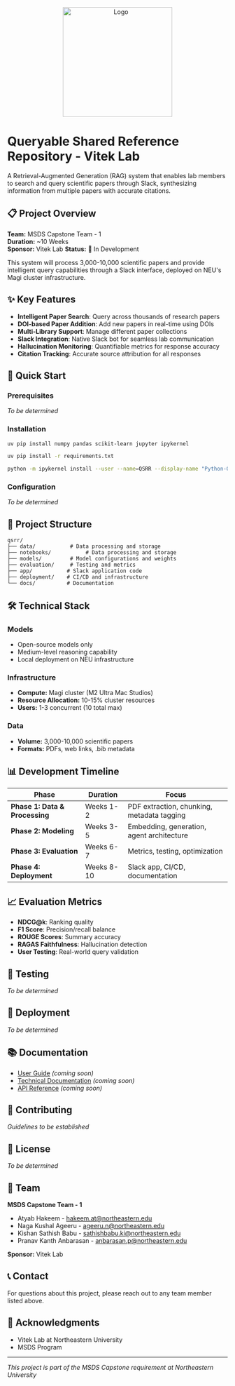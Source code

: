 <div align="center">
  <a href="https://github.com/hakeematyab/Queryable-Shared-Reference-Repository">
    <img src="https://github.com/user-attachments/assets/5192612d-bfbf-4c14-b618-1e3dbca80489" alt="Logo" width="250" height="250">
  </a>
</div>

# Queryable Shared Reference Repository - Vitek Lab

A Retrieval-Augmented Generation (RAG) system that enables lab members to search and query scientific papers through Slack, synthesizing information from multiple papers with accurate citations.

## 📋 Project Overview

**Team:** MSDS Capstone Team - 1  
**Duration:** ~10 Weeks  
**Sponsor:** Vitek Lab
**Status:** 🚧 In Development


This system will process 3,000-10,000 scientific papers and provide intelligent query capabilities through a Slack interface, deployed on NEU's Magi cluster infrastructure.

## ✨ Key Features

- **Intelligent Paper Search**: Query across thousands of research papers
- **DOI-based Paper Addition**: Add new papers in real-time using DOIs
- **Multi-Library Support**: Manage different paper collections
- **Slack Integration**: Native Slack bot for seamless lab communication
- **Hallucination Monitoring**: Quantifiable metrics for response accuracy
- **Citation Tracking**: Accurate source attribution for all responses

## 🚀 Quick Start

### Prerequisites

*To be determined*

### Installation

```sh
uv pip install numpy pandas scikit-learn jupyter ipykernel

uv pip install -r requirements.txt

python -m ipykernel install --user --name=QSRR --display-name "Python-QSRR" 
```

### Configuration

*To be determined*

## 📁 Project Structure

```
qsrr/
├── data/           # Data processing and storage
├── notebooks/           # Data processing and storage
├── models/         # Model configurations and weights
├── evaluation/     # Testing and metrics
├── app/           # Slack application code
├── deployment/    # CI/CD and infrastructure
└── docs/          # Documentation
```

## 🛠️ Technical Stack

### Models
- Open-source models only
- Medium-level reasoning capability
- Local deployment on NEU infrastructure

### Infrastructure
- **Compute:** Magi cluster (M2 Ultra Mac Studios)
- **Resource Allocation:** 10-15% cluster resources
- **Users:** 1-3 concurrent (10 total max)

### Data
- **Volume:** 3,000-10,000 scientific papers
- **Formats:** PDFs, web links, .bib metadata

## 📊 Development Timeline

| Phase | Duration | Focus |
|-------|----------|-------|
| **Phase 1: Data & Processing** | Weeks 1-2 | PDF extraction, chunking, metadata tagging |
| **Phase 2: Modeling** | Weeks 3-5 | Embedding, generation, agent architecture |
| **Phase 3: Evaluation** | Weeks 6-7 | Metrics, testing, optimization |
| **Phase 4: Deployment** | Weeks 8-10 | Slack app, CI/CD, documentation |

## 📈 Evaluation Metrics

- **NDCG@k**: Ranking quality
- **F1 Score**: Precision/recall balance
- **ROUGE Scores**: Summary accuracy
- **RAGAS Faithfulness**: Hallucination detection
- **User Testing**: Real-world query validation

## 🧪 Testing

*To be determined*

## 🚢 Deployment

*To be determined*

## 📚 Documentation

- [User Guide](docs/user_guide.md) *(coming soon)*
- [Technical Documentation](docs/technical.md) *(coming soon)*
- [API Reference](docs/api.md) *(coming soon)*

## 🤝 Contributing

*Guidelines to be established*

## 📄 License

*To be determined*

## 👥 Team

**MSDS Capstone Team - 1**
- Atyab Hakeem - hakeem.at@northeastern.edu
- Naga Kushal Ageeru - ageeru.n@northeastern.edu
- Kishan Sathish Babu - sathishbabu.ki@northeastern.edu
- Pranav Kanth Anbarasan - anbarasan.p@northeastern.edu

**Sponsor:** Vitek Lab

## 📞 Contact

For questions about this project, please reach out to any team member listed above.

## 🙏 Acknowledgments

- Vitek Lab at Northeastern University
- MSDS Program

---

*This project is part of the MSDS Capstone requirement at Northeastern University*

